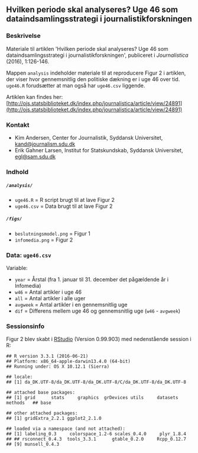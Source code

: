 Hvilken periode skal analyseres? Uge 46 som dataindsamlingsstrategi i journalistikforskningen
---

### Beskrivelse
Materiale til artiklen 'Hvilken periode skal analyseres? Uge 46 som dataindsamlingsstrategi i journalistikforskningen', publiceret i _Journalistica_ (2016), 1:126-146. 

Mappen `analysis` indeholder materiale til at reproducere Figur 2 i artiklen, der viser hvor gennemsnitlig den politiske dækning er i uge 46 over tid. `uge46.R` forudsætter at man også har `uge46.csv` liggende.

Artiklen kan findes her: [http://ojs.statsbiblioteket.dk/index.php/journalistica/article/view/24891](http://ojs.statsbiblioteket.dk/index.php/journalistica/article/view/24891)

### Kontakt

 - Kim Andersen, Center for Journalistik, Syddansk Universitet, kand@journalism.sdu.dk
 - Erik Gahner Larsen, Institut for Statskundskab, Syddansk Universitet, egl@sam.sdu.dk

### Indhold

##### `/analysis/`

- `uge46.R` = R script brugt til at lave Figur 2
- `uge46.csv` = Data brugt til at lave Figur 2

##### `/figs/`

- `beslutningsmodel.png` = Figur 1 
- `infomedia.png` = Figur 2

### Data: `uge46.csv`

Variable:
- `year` = Årstal (fra 1. januar til 31. december det pågældende år i Infomedia)
- `w46` = Antal artikler i uge 46
- `all` = Antal artikler i alle uger
- `avgweek` = Antal artikler i en gennemsnitlig uge
- `dif` = Differens mellem uge 46 og gennemsnitlig uge (`w46` - `avgweek`)

### Sessionsinfo

Figur 2 blev skabt i [RStudio](http://www.rstudio.com/) (Version 0.99.903) med nedenstående session i R:

```
## R version 3.3.1 (2016-06-21)
## Platform: x86_64-apple-darwin13.4.0 (64-bit)
## Running under: OS X 10.12.1 (Sierra)

## locale:
## [1] da_DK.UTF-8/da_DK.UTF-8/da_DK.UTF-8/C/da_DK.UTF-8/da_DK.UTF-8

## attached base packages:
## [1] grid      stats     graphics  grDevices utils     datasets  methods   ## base     

## other attached packages:
## [1] gridExtra_2.2.1 ggplot2_2.1.0  

## loaded via a namespace (and not attached):
## [1] labeling_0.3     colorspace_1.2-6 scales_0.4.0     plyr_1.8.4       ## ## rsconnect_0.4.3  tools_3.3.1      gtable_0.2.0     Rcpp_0.12.7     
## [9] munsell_0.4.3   

```
